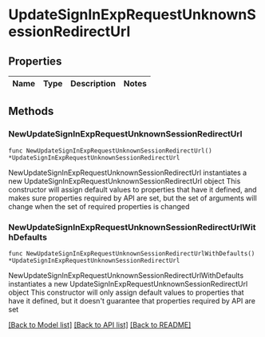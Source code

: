 # UpdateSignInExpRequestUnknownSessionRedirectUrl

## Properties

Name | Type | Description | Notes
------------ | ------------- | ------------- | -------------

## Methods

### NewUpdateSignInExpRequestUnknownSessionRedirectUrl

`func NewUpdateSignInExpRequestUnknownSessionRedirectUrl() *UpdateSignInExpRequestUnknownSessionRedirectUrl`

NewUpdateSignInExpRequestUnknownSessionRedirectUrl instantiates a new UpdateSignInExpRequestUnknownSessionRedirectUrl object
This constructor will assign default values to properties that have it defined,
and makes sure properties required by API are set, but the set of arguments
will change when the set of required properties is changed

### NewUpdateSignInExpRequestUnknownSessionRedirectUrlWithDefaults

`func NewUpdateSignInExpRequestUnknownSessionRedirectUrlWithDefaults() *UpdateSignInExpRequestUnknownSessionRedirectUrl`

NewUpdateSignInExpRequestUnknownSessionRedirectUrlWithDefaults instantiates a new UpdateSignInExpRequestUnknownSessionRedirectUrl object
This constructor will only assign default values to properties that have it defined,
but it doesn't guarantee that properties required by API are set


[[Back to Model list]](../README.md#documentation-for-models) [[Back to API list]](../README.md#documentation-for-api-endpoints) [[Back to README]](../README.md)


